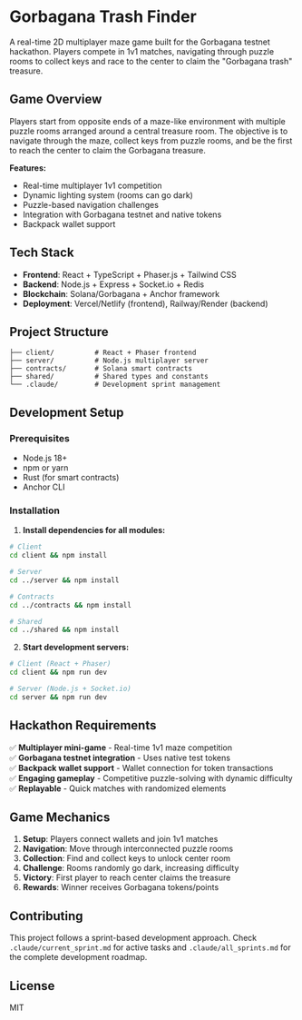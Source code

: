 # Gorbagana Trash Finder

A real-time 2D multiplayer maze game built for the Gorbagana testnet hackathon. Players compete in 1v1 matches, navigating through puzzle rooms to collect keys and race to the center to claim the "Gorbagana trash" treasure.

## Game Overview

Players start from opposite ends of a maze-like environment with multiple puzzle rooms arranged around a central treasure room. The objective is to navigate through the maze, collect keys from puzzle rooms, and be the first to reach the center to claim the Gorbagana treasure.

**Features:**
- Real-time multiplayer 1v1 competition
- Dynamic lighting system (rooms can go dark)
- Puzzle-based navigation challenges
- Integration with Gorbagana testnet and native tokens
- Backpack wallet support

## Tech Stack

- **Frontend**: React + TypeScript + Phaser.js + Tailwind CSS
- **Backend**: Node.js + Express + Socket.io + Redis
- **Blockchain**: Solana/Gorbagana + Anchor framework
- **Deployment**: Vercel/Netlify (frontend), Railway/Render (backend)

## Project Structure

```
├── client/          # React + Phaser frontend
├── server/          # Node.js multiplayer server
├── contracts/       # Solana smart contracts
├── shared/          # Shared types and constants
└── .claude/         # Development sprint management
```

## Development Setup

### Prerequisites
- Node.js 18+
- npm or yarn
- Rust (for smart contracts)
- Anchor CLI

### Installation

1. **Install dependencies for all modules:**
```bash
# Client
cd client && npm install

# Server
cd ../server && npm install

# Contracts
cd ../contracts && npm install

# Shared
cd ../shared && npm install
```

2. **Start development servers:**
```bash
# Client (React + Phaser)
cd client && npm run dev

# Server (Node.js + Socket.io)
cd server && npm run dev
```

## Hackathon Requirements

✅ **Multiplayer mini-game** - Real-time 1v1 maze competition  
✅ **Gorbagana testnet integration** - Uses native test tokens  
✅ **Backpack wallet support** - Wallet connection for token transactions  
✅ **Engaging gameplay** - Competitive puzzle-solving with dynamic difficulty  
✅ **Replayable** - Quick matches with randomized elements  

## Game Mechanics

1. **Setup**: Players connect wallets and join 1v1 matches
2. **Navigation**: Move through interconnected puzzle rooms
3. **Collection**: Find and collect keys to unlock center room
4. **Challenge**: Rooms randomly go dark, increasing difficulty
5. **Victory**: First player to reach center claims the treasure
6. **Rewards**: Winner receives Gorbagana tokens/points

## Contributing

This project follows a sprint-based development approach. Check `.claude/current_sprint.md` for active tasks and `.claude/all_sprints.md` for the complete development roadmap.

## License

MIT